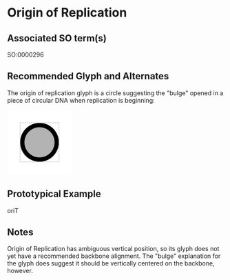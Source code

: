 # Origin of Replication

## Associated SO term(s)
SO:0000296

## Recommended Glyph and Alternates
The origin of replication glyph is a circle suggesting the "bulge" opened in a piece of circular DNA when replication is beginning:

![glyph specification](origin-of-replication-specification.png)

## Prototypical Example

oriT

## Notes
Origin of Replication has ambiguous vertical position, so its glyph does not yet have a recommended backbone alignment.  The "bulge" explanation for the glyph does suggest it should be vertically centered on the backbone, however.

